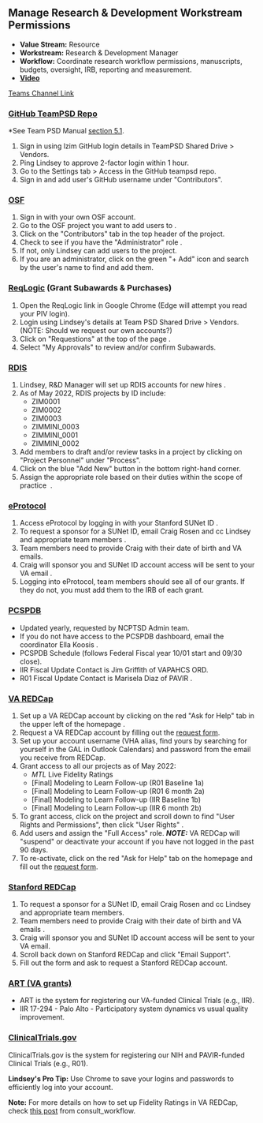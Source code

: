 ## Manage Research & Development Workstream Permissions 

 - **Value Stream:** Resource
 - **Workstream:** Research & Development Manager
 - **Workflow:** Coordinate research workflow permissions, manuscripts, budgets, oversight, IRB, reporting and measurement.
 - **[Video](https://dvagov.sharepoint.com/sites/teampsd_vha/_layouts/15/stream.aspx?id=%2Fsites%2Fteampsd%5Fvha%2FShared%20Documents%2Ftraining%5Fworkgroup%2FRecordings%2F6%2E1%20Manage%20Research%20%26%20Development%20Workstream%20%E2%80%A8Permissions%20%28part%201%29%2D20220531%5F143541%2DMeeting%20Recording%2Emp4)**

[Teams Channel Link](https://teams.microsoft.com/l/message/19:d15133fbfb4d4c3a8c81701292b1890d@thread.skype/1654030239731?tenantId=e95f1b23-abaf-45ee-821d-b7ab251ab3bf&groupId=1db500d5-0d01-4254-af42-ad3f78bafacd&parentMessageId=1654030239731&teamName=teampsd_vha&channelName=training_workflow&createdTime=1654030239731)

### [GitHub TeamPSD Repo](https://mtl.how/teampsd)

*See Team PSD Manual [section 5.1](https://lzim.github.io/teampsd/5-co-coordinated-workstreams-rd-and-dataopsdevops.html#manage-research-repository-including-readme.md).

1. Sign in using lzim GitHub login details in TeamPSD Shared Drive > Vendors.
2. Ping Lindsey to approve 2-factor login within 1 hour.
3. Go to the Settings tab > Access in the GitHub teampsd repo.
4. Sign in and add user's GitHub username under "Contributors".

### [OSF](https://osf.io/)
 
1. Sign in with your own OSF account.
2. Go to the OSF project you want to add users to .
3. Click on the "Contributors" tab in the top header of the project.
4. Check to see if you have the "Administrator" role .
5. If not, only Lindsey can add users to the project.
6. If you are an administrator, click on the green "+ Add" icon and search by the user's name to find and add them.

### [ReqLogic](https://reqlogic.pavir.org/ReQlogic/Login.aspx) (Grant Subawards & Purchases) 

1. Open the ReqLogic link in Google Chrome (Edge will attempt you read your PIV login).
2. Login using Lindsey's details at Team PSD Shared Drive > Vendors.  (NOTE: Should we request our own accounts?)
3. Click on "Requestions" at the top of the page .
4. Select "My Approvals" to review and/or confirm Subawards.

### [RDIS](https://www.rdispaloalto.net/Pinsite)

1. Lindsey, R&D Manager will set up RDIS accounts for new hires .
2. As of May 2022, RDIS projects by ID include:
   - ZIM0001 
   - ZIM0002 
   - ZIM0003 
   - ZIMMINI_0003 
   - ZIMMINI_0001 
   - ZIMMINI_0002 
3. Add members to draft and/or review tasks in a project by clicking on "Project Personnel" under "Process".
4. Click on the blue "Add New" button in the bottom right-hand corner.
5. Assign the appropriate role based on their duties within the scope of practice  . 

### [eProtocol](https://eprotocol.stanford.edu/)

1. Access eProtocol by logging in with your Stanford SUNet ID .
2. To request a sponsor for a SUNet ID, email Craig Rosen and cc Lindsey and appropriate team members .
3. Team members need to provide Craig with their date of birth and VA emails.
4. Craig will sponsor you and SUNet ID account access will be sent to your VA email .
5. Logging into eProtocol, team members should see all of our grants. If they do not, you must add them to the IRB of each grant.  

### [PCSPDB](https://vaww.mirecc.visn6.va.gov/pcspdb/default.aspx)

- Updated yearly, requested by NCPTSD Admin team.
- If you do not have access to the PCSPDB dashboard, email the coordinator Ella Koosis .
- PCSPDB Schedule (follows Federal Fiscal year 10/01 start and 09/30 close).
- IIR Fiscal Update Contact is Jim Griffith of VAPAHCS ORD.
- R01 Fiscal Update Contact is Marisela Diaz of PAVIR .

### [VA REDCap](https://varedcap.rcp.vaec.va.gov/redcap/)

1. Set up a VA REDCap account by clicking on the red "Ask for Help" tab in the upper left of the homepage .
2. Request a VA REDCap account by filling out the [request form](https://varedcap.rcp.vaec.va.gov/redcap/surveys/?s=W7Y9ACRKKX).
3. Set up your account username (VHA alias, find yours by searching for yourself in the GAL in Outlook Calendars) and password from the email you receive from REDCap.
4. Grant access to all our projects as of May 2022:
   - _MTL_ Live Fidelity Ratings
   - [Final] Modeling to Learn Follow-up (R01 Baseline 1a)
   - [Final] Modeling to Learn Follow-up (R01 6 month 2a)
   - [Final] Modeling to Learn Follow-up (IIR Baseline 1b)
   - [Final] Modeling to Learn Follow-up (IIR 6 month 2b)
5. To grant access, click on the project and scroll down to find "User Rights and Permissions", then click "User Rights" .
6. Add users and assign the "Full Access" role.
   **_NOTE:_** VA REDCap will "suspend" or deactivate your account if you have not logged in the past 90 days.
7. To re-activate, click on the red "Ask for Help" tab on the homepage and fill out the [request form](https://varedcap.rcp.vaec.va.gov/redcap/surveys/?s=W7Y9ACRKKX).  

### [Stanford REDCap](https://redcap.stanford.edu/) 

1. To request a sponsor for a SUNet ID, email Craig Rosen and cc Lindsey and appropriate team members.
2. Team members need to provide Craig with their date of birth and VA emails .
3. Craig will sponsor you and SUNet ID account access will be sent to your VA email.
4. Scroll back down on Stanford REDCap and click "Email Support".
5. Fill out the form and ask to request a Stanford REDCap account.

### [ART (VA grants)](http://art.puget-sound.med.va.gov/ChooseProject.cfm) 

- ART is the system for registering our VA-funded Clinical Trials (e.g., IIR).
- IIR 17-294 - Palo Alto - Participatory system dynamics vs usual quality improvement.

### [ClinicalTrials.gov](https://clinicaltrials.gov/) 

ClinicalTrials.gov is the system for registering our NIH and PAVIR-funded Clinical Trials (e.g., R01).

**Lindsey's Pro Tip:** Use Chrome to save your logins and passwords to efficiently log into your account.

**Note:** For more details on how to set up Fidelity Ratings in VA REDCap, check [this post](https://teams.microsoft.com/l/message/19:cb0b9866ac224a179236c0cc3e2ee56f@thread.skype/1651535800108?tenantId=e95f1b23-abaf-45ee-821d-b7ab251ab3bf&groupId=1db500d5-0d01-4254-af42-ad3f78bafacd&parentMessageId=1651535800108&teamName=teampsd_vha&channelName=facilitate_workflow&createdTime=1651535800108) from consult_workflow.
